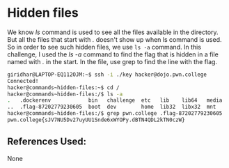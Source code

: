# Hidden files
We know *ls* command is used to see all the files available in the directory. But all the files that start with *.* doesn't show up when ls command is used. So in order to see such hidden files, we use
`ls -a` command.
	In this challenge, I used the *ls -a* command to find the flag that is hidden in a file named with *.* in the start. In the file, use grep to find the line with the flag.

```bash
giridhar@LAPTOP-EQ112OJM:~$ ssh -i ./key hacker@dojo.pwn.college
Connected!
hacker@commands~hidden-files:~$ cd /
hacker@commands~hidden-files:/$ ls -a
.   .dockerenv            bin   challenge  etc   lib    lib64   media  nix  proc  run   srv  tmp  var
..  .flag-87202779230605  boot  dev        home  lib32  libx32  mnt    opt  root  sbin  sys  usr
hacker@commands~hidden-files:/$ grep pwn.college .flag-87202779230605
pwn.college{sJV7NU5Dv27uyUU1Snde6xWYOPy.dBTN4QDL2kTN0czW}
```

## References Used:
None
